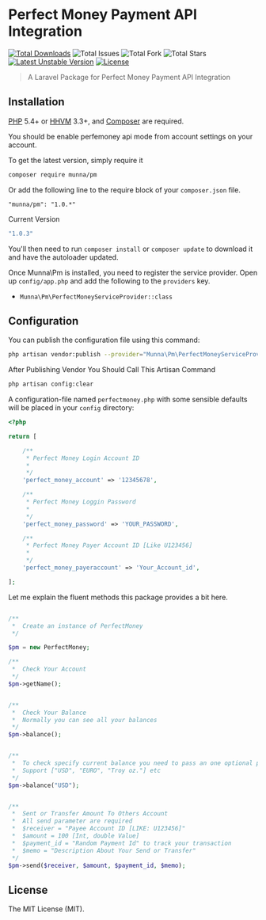 # Perfect Money Payment API Integration

[![Total Downloads](https://poser.pugx.org/munna/pm/downloads)](https://packagist.org/packages/munna/pm)
![Total Issues](https://img.shields.io/github/issues/MunnaAhmed/perfectmoney)
![Total Fork](https://img.shields.io/github/forks/MunnaAhmed/perfectmoney)
![Total Stars](https://img.shields.io/github/stars/MunnaAhmed/perfectmoney)
[![Latest Unstable Version](https://poser.pugx.org/munna/pm/v/unstable)](https://packagist.org/packages/munna/pm)
[![License](https://poser.pugx.org/munna/pm/license)](https://packagist.org/packages/munna/pm)

> A Laravel Package for Perfect Money Payment API Integration

## Installation

[PHP](https://php.net) 5.4+ or [HHVM](http://hhvm.com) 3.3+, and [Composer](https://getcomposer.org) are required.

You should be enable perfemoney api mode from account settings on your account.

To get the latest version, simply require it

```bash
composer require munna/pm
```

Or add the following line to the require block of your `composer.json` file.

```
"munna/pm": "1.0.*"
```


Current Version

```bash
"1.0.3"
```

You'll then need to run `composer install` or `composer update` to download it and have the autoloader updated.


Once Munna\Pm is installed, you need to register the service provider. Open up `config/app.php` and add the following to the `providers` key.

* `Munna\Pm\PerfectMoneyServiceProvider::class`

## Configuration

You can publish the configuration file using this command:

```bash
php artisan vendor:publish --provider="Munna\Pm\PerfectMoneyServiceProvider"
```


After Publishing Vendor You Should Call This Artisan Command

```bash
php artisan config:clear
```


A configuration-file named `perfectmoney.php` with some sensible defaults will be placed in your `config` directory:

```php
<?php

return [

    /**
     * Perfect Money Login Account ID
     *
     */
    'perfect_money_account' => '12345678',

    /**
     * Perfect Money Loggin Password 
     *
     */
    'perfect_money_password' => 'YOUR_PASSWORD',

    /**
     * Perfect Money Payer Account ID [Like U123456]
     *
     */
    'perfect_money_payeraccount' => 'Your_Account_id',

];
```

Let me explain the fluent methods this package provides a bit here.
```php

/**
 *  Create an instance of PerfectMoney
 */

$pm = new PerfectMoney;

/**
 *  Check Your Account
 */
$pm->getName();


/**
 *  Check Your Balance
 *  Normally you can see all your balances
 */
$pm->balance();


/**
 *  To check specify current balance you need to pass an one optional parameter
 *  Support ["USD", "EURO", "Troy oz."] etc
 */
$pm->balance("USD");


/**
 *  Sent or Transfer Amount To Others Account
 *  All send parameter are required
 *  $receiver = "Payee Account ID [LIKE: U123456]"
 *  $amount = 100 [Int, double Value]
 *  $payment_id = "Random Payment Id" to track your transaction
 *  $memo = "Description About Your Send or Transfer"
 */
$pm->send($receiver, $amount, $payment_id, $memo);

```

## License

The MIT License (MIT).
